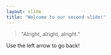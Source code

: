 ```yaml
---
layout: slide
title: "Welcome to our second slide!"
---
```

> "Alright, alright, alright." 
<div>
Use the left arrow to go back!
